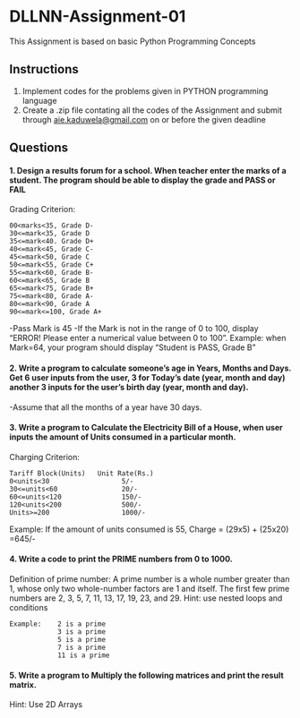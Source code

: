 # DLLNN-Assignment-01
This Assignment is based on basic Python Programming Concepts

## Instructions

1. Implement codes for the problems given in PYTHON programming language
2. Create a .zip file contating all the codes of the Assignment and submit through [aie.kaduwela@gmail.com](aie.kaduwela@gmail.com) on or before the given deadline

## Questions

#### 1. Design a results forum for a school. When teacher enter the marks of a student. The program should be able to display the grade and PASS or FAIL

Grading Criterion:
```  
00<marks<35, Grade D-
30<=mark<35, Grade D
35<=mark<40. Grade D+
40<=mark<45, Grade C-
45<=mark<50, Grade C
50<=mark<55, Grade C+
55<=mark<60, Grade B-
60<=mark<65, Grade B
65<=mark<75, Grade B+
75<=mark<80, Grade A-
80<=mark<90, Grade A
90<=mark<=100, Grade A+ 
```

-Pass Mark is 45
-If the Mark is not in the range of 0 to 100, display “ERROR! Please enter a numerical value between 0 to 100”.
Example: when Mark=64, your program should display “Student is PASS, Grade B”

#### 2. Write a program to calculate someone’s age in Years, Months and Days. Get 6 user inputs from the user, 3 for Today’s date (year, month and day) another 3 inputs for the user’s birth day (year, month and day).

-Assume that all the months of a year have 30 days.

#### 3. Write a program to Calculate the Electricity Bill of a House, when user inputs the amount of Units consumed in a particular month.

Charging Criterion: 
```  
Tariff Block(Units)   Unit Rate(Rs.)
0<units<30                  5/-
30<=units<60                20/-
60<=units<120               150/-
120<units<200               500/-
Units>=200                  1000/-
```
Example: If the amount of units consumed is 55, Charge = (29x5) + (25x20) =645/-

#### 4. Write a code to print the PRIME numbers from 0 to 1000.

Definition of prime number: A prime number is a whole number greater than 1, whose only two whole-number factors are 1 and itself. The first few prime numbers are 2, 3, 5, 7, 11, 13, 17, 19, 23, and 29.
Hint: use nested loops and conditions
```  
Example:    2 is a prime
            3 is a prime
            5 is a prime
            7 is a prime
            11 is a prime
```
#### 5. Write a program to Multiply the following matrices and print the result matrix.

Hint: Use 2D Arrays

